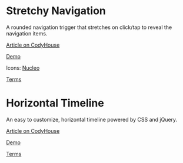 Stretchy Navigation
=========

A rounded navigation trigger that stretches on click/tap to reveal the navigation items.

[Article on CodyHouse](http://codyhouse.co/gem/stretchy-navigation/)

[Demo](http://codyhouse.co/demo/stretchy-navigation/index.html)

Icons: [Nucleo](https://nucleoapp.com/)
 
[Terms](http://codyhouse.co/terms/)

Horizontal Timeline
=========

An easy to customize, horizontal timeline powered by CSS and jQuery.

[Article on CodyHouse](http://codyhouse.co/gem/horizontal-timeline/)

[Demo](https://codyhouse.co/demo/horizontal-timeline/index.html)
 
[Terms](http://codyhouse.co/terms/)
